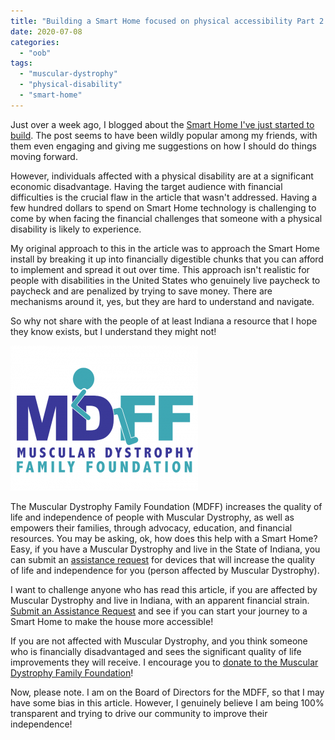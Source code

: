```yaml
---
title: "Building a Smart Home focused on physical accessibility Part 2 - The Resources!"
date: 2020-07-08
categories: 
  - "oob"
tags: 
  - "muscular-dystrophy"
  - "physical-disability"
  - "smart-home"
---
```


Just over a week ago, I blogged about the [Smart Home I've just started to build](https://mattblogsit.com/oob/building-a-smart-home-focused-on-physical-accessibility). The post seems to have been wildly popular among my friends, with them even engaging and giving me suggestions on how I should do things moving forward.

However, individuals affected with a physical disability are at a significant economic disadvantage. Having the target audience with financial difficulties is the crucial flaw in the article that wasn't addressed. Having a few hundred dollars to spend on Smart Home technology is challenging to come by when facing the financial challenges that someone with a physical disability is likely to experience.

My original approach to this in the article was to approach the Smart Home install by breaking it up into financially digestible chunks that you can afford to implement and spread it out over time. This approach isn't realistic for people with disabilities in the United States who genuinely live paycheck to paycheck and are penalized by trying to save money. There are mechanisms around it, yes, but they are hard to understand and navigate.

So why not share with the people of at least Indiana a resource that I hope they know exists, but I understand they might not!

![Muscular Dystrophy Family Foundation Logo](images/MDFF-Final-Logo_Color-300x232.png)

The Muscular Dystrophy Family Foundation (MDFF) increases the quality of life and independence of people with Muscular Dystrophy, as well as empowers their families, through advocacy, education, and financial resources. You may be asking, ok, how does this help with a Smart Home? Easy, if you have a Muscular Dystrophy and live in the State of Indiana, you can submit an [assistance request](https://forms.office.com/Pages/ResponsePage.aspx?id=p3an6NxT8UywQ1XFKvz46GWkZBG5U3pGo4KLAHiUcwpUQklMWElEVktKMjRQUzRQUkIxWFIzSlBLSS4u) for devices that will increase the quality of life and independence for you (person affected by Muscular Dystrophy).

I want to challenge anyone who has read this article, if you are affected by Muscular Dystrophy and live in Indiana, with an apparent financial strain. [Submit an Assistance Request](https://mdff.org/assistance/) and see if you can start your journey to a Smart Home to make the house more accessible!

If you are not affected with Muscular Dystrophy, and you think someone who is financially disadvantaged and sees the significant quality of life improvements they will receive. I encourage you to [donate to the Muscular Dystrophy Family Foundation](http://mdff.org/make-a-gift/)!

Now, please note. I am on the Board of Directors for the MDFF, so that I may have some bias in this article. However, I genuinely believe I am being 100% transparent and trying to drive our community to improve their independence!

